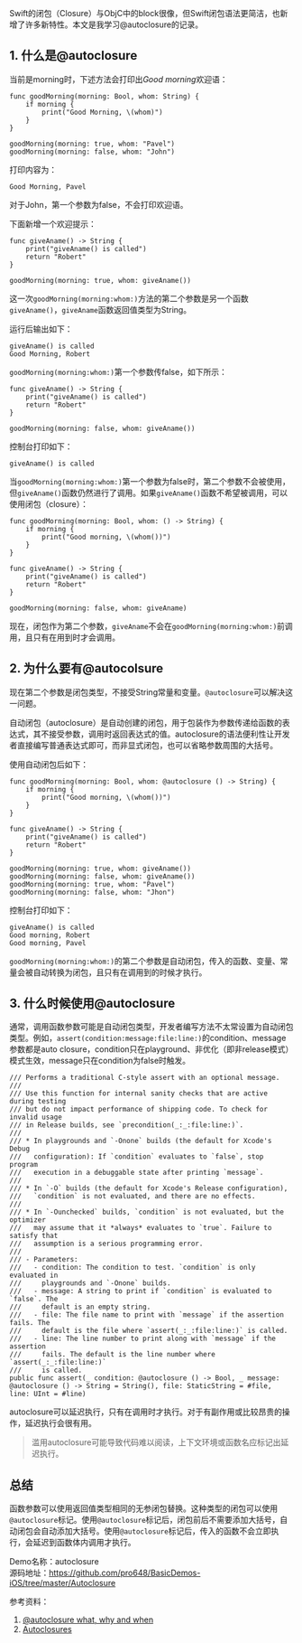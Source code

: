 Swift的闭包（Closure）与ObjC中的block很像，但Swift闭包语法更简洁，也新增了许多新特性。本文是我学习@autoclosure的记录。

## 1. 什么是@autoclosure

当前是morning时，下述方法会打印出*Good morning*欢迎语：

``` 
func goodMorning(morning: Bool, whom: String) {
    if morning {
        print("Good Morning, \(whom)")
    }
}

goodMorning(morning: true, whom: "Pavel")
goodMorning(morning: false, whom: "John")
```

打印内容为：

```
Good Morning, Pavel
```

对于John，第一个参数为false，不会打印欢迎语。

下面新增一个欢迎提示：

```
func giveAname() -> String {
    print("giveAname() is called")
    return "Robert"
}

goodMorning(morning: true, whom: giveAname())
```

这一次`goodMorning(morning:whom:)`方法的第二个参数是另一个函数`giveAname()`，`giveAname`函数返回值类型为String。

运行后输出如下：

```
giveAname() is called
Good Morning, Robert
```

`goodMorning(morning:whom:)`第一个参数传false，如下所示：

```
func giveAname() -> String {
    print("giveAname() is called")
    return "Robert"
}

goodMorning(morning: false, whom: giveAname())
```

控制台打印如下：

```
giveAname() is called
```

当`goodMorning(morning:whom:)`第一个参数为false时，第二个参数不会被使用，但`giveAname()`函数仍然进行了调用。如果`giveAname()`函数不希望被调用，可以使用闭包（closure）：

```
func goodMorning(morning: Bool, whom: () -> String) {
    if morning {
        print("Good morning, \(whom())")
    }
}

func giveAname() -> String {
    print("giveAname() is called")
    return "Robert"
}

goodMorning(morning: false, whom: giveAname)
```

现在，闭包作为第二个参数，`giveAname`不会在`goodMorning(morning:whom:)`前调用，且只有在用到时才会调用。

## 2. 为什么要有@autocolsure

现在第二个参数是闭包类型，不接受String常量和变量。`@autoclosure`可以解决这一问题。

自动闭包（autoclosure）是自动创建的闭包，用于包装作为参数传递给函数的表达式，其不接受参数，调用时返回表达式的值。autoclosure的语法便利性让开发者直接编写普通表达式即可，而非显式闭包，也可以省略参数周围的大括号。

使用自动闭包后如下：

```
func goodMorning(morning: Bool, whom: @autoclosure () -> String) {
    if morning {
        print("Good morning, \(whom())")
    }
}

func giveAname() -> String {
    print("giveAname() is called")
    return "Robert"
}

goodMorning(morning: true, whom: giveAname())
goodMorning(morning: false, whom: giveAname())
goodMorning(morning: true, whom: "Pavel")
goodMorning(morning: false, whom: "Jhon")
```

控制台打印如下：

```
giveAname() is called
Good morning, Robert
Good morning, Pavel
```

`goodMorning(morning:whom:)`的第二个参数是自动闭包，传入的函数、变量、常量会被自动转换为闭包，且只有在调用到的时候才执行。

## 3. 什么时候使用@autoclosure

通常，调用函数参数可能是自动闭包类型，开发者编写方法不太常设置为自动闭包类型。例如，`assert(condition:message:file:line:)`的condition、message参数都是auto closure，condition只在playground、非优化（即非release模式）模式生效，message只在condition为false时触发。

```
/// Performs a traditional C-style assert with an optional message.
///
/// Use this function for internal sanity checks that are active during testing
/// but do not impact performance of shipping code. To check for invalid usage
/// in Release builds, see `precondition(_:_:file:line:)`.
///
/// * In playgrounds and `-Onone` builds (the default for Xcode's Debug
///   configuration): If `condition` evaluates to `false`, stop program
///   execution in a debuggable state after printing `message`.
///
/// * In `-O` builds (the default for Xcode's Release configuration),
///   `condition` is not evaluated, and there are no effects.
///
/// * In `-Ounchecked` builds, `condition` is not evaluated, but the optimizer
///   may assume that it *always* evaluates to `true`. Failure to satisfy that
///   assumption is a serious programming error.
///
/// - Parameters:
///   - condition: The condition to test. `condition` is only evaluated in
///     playgrounds and `-Onone` builds.
///   - message: A string to print if `condition` is evaluated to `false`. The
///     default is an empty string.
///   - file: The file name to print with `message` if the assertion fails. The
///     default is the file where `assert(_:_:file:line:)` is called.
///   - line: The line number to print along with `message` if the assertion
///     fails. The default is the line number where `assert(_:_:file:line:)`
///     is called.
public func assert(_ condition: @autoclosure () -> Bool, _ message: @autoclosure () -> String = String(), file: StaticString = #file, line: UInt = #line)
```

autoclosure可以延迟执行，只有在调用时才执行。对于有副作用或比较昂贵的操作，延迟执行会很有用。

> 滥用autoclosure可能导致代码难以阅读，上下文环境或函数名应标记出延迟执行。

## 总结

函数参数可以使用返回值类型相同的无参闭包替换。这种类型的闭包可以使用`@autoclosure`标记。使用`@autoclosure`标记后，闭包前后不需要添加大括号，自动闭包会自动添加大括号。使用`@autoclosure`标记后，传入的函数不会立即执行，会延迟到函数体内调用才执行。

Demo名称：autoclosure  
源码地址：<https://github.com/pro648/BasicDemos-iOS/tree/master/Autoclosure>

参考资料：

1. [@autoclosure what, why and when](https://medium.com/ios-os-x-development/https-medium-com-pavelgnatyuk-autoclosure-what-why-and-when-swift-641dba585ece)
2. [Autoclosures](https://docs.swift.org/swift-book/documentation/the-swift-programming-language/closures/#Autoclosures)

